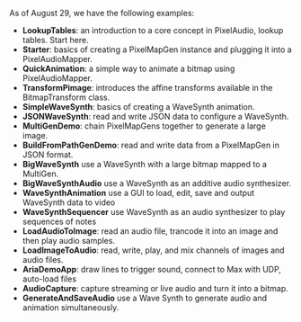 As of August 29, we have the following examples:

- **LookupTables**: an introduction to a core concept in PixelAudio, lookup tables. Start here. 
- **Starter**: basics of creating a PixelMapGen instance and plugging it into a PixelAudioMapper.
- **QuickAnimation**: a simple way to animate a bitmap using PixelAudioMapper.
- **TransformPimage**: introduces the affine transforms available in the BitmapTransform class.
- **SimpleWaveSynth**: basics of creating a WaveSynth animation. 
- **JSONWaveSynth**: read and write JSON data to configure a WaveSynth.
- **MultiGenDemo**: chain PixelMapGens together to generate a large image.
- **BuildFromPathGenDemo**: read and write data from a PixelMapGen in JSON format. 
- **BigWaveSynth** use a WaveSynth with a large bitmap mapped to a MultiGen. 
- **BigWaveSynthAudio** use a WaveSynth as an additive audio synthesizer.
- **WaveSynthAnimation** use a GUI to load, edit, save and output WaveSynth data to video
- **WaveSynthSequencer** use WaveSynth as an audio synthesizer to play sequences of notes
- **LoadAudioToImage**: read an audio file, trancode it into an image and then play audio samples. 
- **LoadImageToAudio**: read, write, play, and mix channels of images and audio files. 
- **AriaDemoApp**: draw lines to trigger sound, connect to Max with UDP, auto-load files
- **AudioCapture**: capture streaming or live audio and turn it into a bitmap.
- **GenerateAndSaveAudio** use a Wave Synth to generate audio and animation simultaneously.
